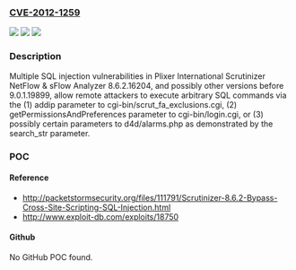 ### [CVE-2012-1259](https://cve.mitre.org/cgi-bin/cvename.cgi?name=CVE-2012-1259)
![](https://img.shields.io/static/v1?label=Product&message=n%2Fa&color=blue)
![](https://img.shields.io/static/v1?label=Version&message=n%2Fa&color=blue)
![](https://img.shields.io/static/v1?label=Vulnerability&message=n%2Fa&color=brighgreen)

### Description

Multiple SQL injection vulnerabilities in Plixer International Scrutinizer NetFlow & sFlow Analyzer 8.6.2.16204, and possibly other versions before 9.0.1.19899, allow remote attackers to execute arbitrary SQL commands via the (1) addip parameter to cgi-bin/scrut_fa_exclusions.cgi, (2) getPermissionsAndPreferences parameter to cgi-bin/login.cgi, or (3) possibly certain parameters to d4d/alarms.php as demonstrated by the search_str parameter.

### POC

#### Reference
- http://packetstormsecurity.org/files/111791/Scrutinizer-8.6.2-Bypass-Cross-Site-Scripting-SQL-Injection.html
- http://www.exploit-db.com/exploits/18750

#### Github
No GitHub POC found.

